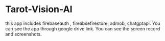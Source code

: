 # Tarot-Vision-AI
this app includes firebaseauth , fireabsefirestore, admob, chatgptapi. You can see the app through google drive link. You can see the screen record and screenshots.
